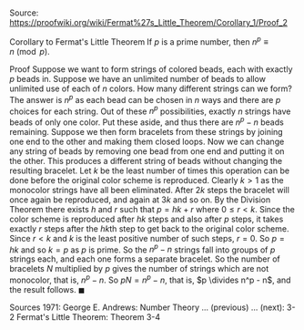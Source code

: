 # 

Source: https://proofwiki.org/wiki/Fermat%27s_Little_Theorem/Corollary_1/Proof_2

Corollary to Fermat's Little Theorem
If $p$ is a prime number, then $n^p \equiv n \pmod p$.


Proof
Suppose we want to form strings of colored beads, each with exactly $p$ beads in.
Suppose we have an unlimited number of beads to allow unlimited use of each of $n$ colors.
How many different strings can we form?
The answer is $n^p$ as each bead can be chosen in $n$ ways and there are $p$ choices for each string.
Out of these $n^p$ possibilities, exactly $n$ strings have beads of only one color.
Put these aside, and thus there are $n^p - n$ beads remaining.
Suppose we then form bracelets from these strings by joining one end to the other and making them closed loops.
Now we can change any string of beads by removing one bead from one end and putting it on the other.
This produces a different string of beads without changing the resulting bracelet.
Let $k$ be the least number of times this operation can be done before the original color scheme is reproduced.
Clearly $k > 1$ as the monocolor strings have all been eliminated.
After $2 k$ steps the bracelet will once again be reproduced, and again at $3 k$ and so on.
By the Division Theorem there exists $h$ and $r$ such that $p = h k + r$ where $0 \le r < k$.
Since the color scheme is reproduced after $h k$ steps and also after $p$ steps, it takes exactly $r$ steps after the $h k$th step to get back to the original color scheme.
Since $r < k$ and $k$ is the least positive number of such steps, $r = 0$.
So $p = h k$ and so $k = p$ as $p$ is prime.
So the $n^p - n$ strings fall into groups of $p$ strings each, and each one forms a separate bracelet.
So the number of bracelets $N$ multiplied by $p$ gives the number of strings which are not monocolor, that is, $n^p - n$.
So $p N = n^p - n$, that is, $p \divides n^p - n$, and the result follows.
$\blacksquare$


Sources
1971: George E. Andrews: Number Theory ... (previous) ... (next): $\text {3-2}$ Fermat's Little Theorem: Theorem $\text {3-4}$




